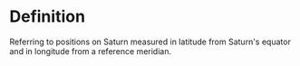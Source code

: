 # Definition

Referring to positions on Saturn measured in latitude from Saturn's
equator and in longitude from a reference meridian.
